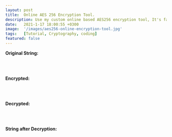 ```yaml
---
layout: post
title:  Online AES 256 Encryption Tool.
description: Use my custom online based AES256 encryption tool, It's fast and easy!
date:   2021-1-17 18:00:55 +0300
image:  '/images/aes256-online-encryption-tool.jpg'
tags:   [Tutorial, Cryptography, coding]
featured: false
---
```



<script type="text/javascript" src="https://cdnjs.cloudflare.com/ajax/libs/crypto-js/3.1.2/rollups/aes.js">

    var myString   = "blablabla Card game bla";
    var myPassword = "myPassword";

    var encrypted = CryptoJS.AES.encrypt(myString, myPassword);
    var decrypted = CryptoJS.AES.decrypt(encrypted, myPassword);
    document.getElementById("demo0").innerHTML = myString;
    document.getElementById("demo1").innerHTML = encrypted;
    document.getElementById("demo2").innerHTML = decrypted;

    console.log(encrypted);

    document.getElementById("demo3").innerHTML = decrypted.toString(CryptoJS.enc.Utf8);
</script>




<strong><label>Original String:</label></strong>
<span id="demo0"></span>

  <br>
  <br>

<strong><label>Encrypted:</label></strong>
<span id="demo1"></span>

  <br>
  <br>

<strong><label>Decrypted:</label></strong>
<span id="demo2"></span>

  <br> 
  <br>

<strong><label>String after Decryption:</label></strong>
<span id="demo3"></span>


  <br/>
  <br/>
